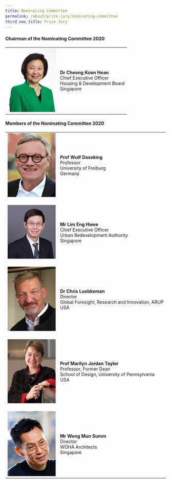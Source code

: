 ```yaml
---
title: Nominating Committee
permalink: /about/prize-jury/nominating-committee
third_nav_title: Prize Jury
---
```


#### **Chairman of the Nominating Committee 2020**

<table style="width: 100%;" border="0" cellpadding="10">
<tbody>
<tr>
<td style="width: 150px;"><img src="/images/jury/cheong-koon-hean.jpg" alt="Cheong Koon Hean" /></td>
<td><strong>Dr Cheong Koon Hean</strong><br />Chief Executive Officer<br />Housing & Development Board<br />Singapore</td>
</tr>
</tbody>
</table>

#### **Members of the Nominating Committee 2020**

<table style="width: 100%;" border="0" cellpadding="10">
<tbody>
<tr>
<td style="width: 150px;"><img src="/images/jury/wulf-daseking.jpg" alt="Wulf Daseking" /><br></td>
<td><strong>Prof Wulf Daseking</strong><br />Professor<br />University of Freiburg<br />Germany</td>
</tr>
<tr>
<td><br><img src="/images/jury/lim-eng-hwee.jpeg" alt="Lim Eng Hwee" /><br></td>
<td><br><strong>Mr Lim Eng Hwee</strong><br />Chief Executive Officer<br />Urban Redevelopment Authority<br />Singapore</td>
</tr>
<tr>
<td><br><img src="/images/jury/chris-luebkeman.jpg" alt="Chris Luebkeman" /><br></td>
<td><br><strong>Dr Chris Luebkeman</strong><br />Director<br />Global Foresight, Research and Innovation, ARUP<br />USA</td>
</tr>
<tr>
<td><br><img src="/images/jury/marilyn-taylor.jpg" alt="Marilyn Taylor" /><br></td>
<td><br><strong>Prof Marilyn Jordan Taylor</strong><br />Professor, Former Dean<br />School of Design, University of Pennsylvania<br />USA</td>
</tr>
<tr>
<td><br><img src="/images/jury/wong-mun-summ.jpg" alt="Wong Mun Summ" /><br></td>
<td><br><strong>Mr Wong Mun Summ</strong><br />Director<br />WOHA Architects<br />Singapore</td>
</tr>
</tbody>
</table>
